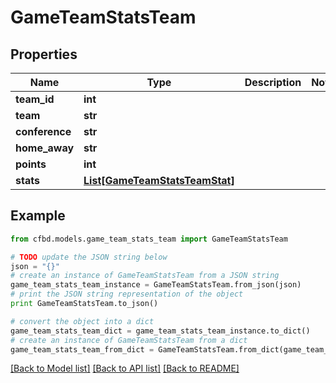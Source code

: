 # GameTeamStatsTeam


## Properties
Name | Type | Description | Notes
------------ | ------------- | ------------- | -------------
**team_id** | **int** |  | 
**team** | **str** |  | 
**conference** | **str** |  | 
**home_away** | **str** |  | 
**points** | **int** |  | 
**stats** | [**List[GameTeamStatsTeamStat]**](GameTeamStatsTeamStat.md) |  | 

## Example

```python
from cfbd.models.game_team_stats_team import GameTeamStatsTeam

# TODO update the JSON string below
json = "{}"
# create an instance of GameTeamStatsTeam from a JSON string
game_team_stats_team_instance = GameTeamStatsTeam.from_json(json)
# print the JSON string representation of the object
print GameTeamStatsTeam.to_json()

# convert the object into a dict
game_team_stats_team_dict = game_team_stats_team_instance.to_dict()
# create an instance of GameTeamStatsTeam from a dict
game_team_stats_team_from_dict = GameTeamStatsTeam.from_dict(game_team_stats_team_dict)
```
[[Back to Model list]](../README.md#documentation-for-models) [[Back to API list]](../README.md#documentation-for-api-endpoints) [[Back to README]](../README.md)


